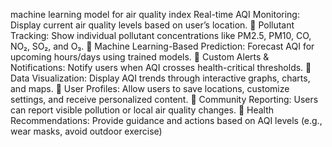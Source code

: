 machine learning model for air quality index 
Real-time AQI Monitoring: Display current air quality levels based on user’s location. 
 Pollutant Tracking: Show individual pollutant concentrations like PM2.5, PM10, CO, 
NO₂, SO₂, and O₃. 
 Machine Learning-Based Prediction: Forecast AQI for upcoming hours/days using 
trained models. 
 Custom Alerts & Notifications: Notify users when AQI crosses health-critical thresholds. 
 Data Visualization: Display AQI trends through interactive graphs, charts, and maps. 
 User Profiles: Allow users to save locations, customize settings, and receive personalized 
content. 
 Community Reporting: Users can report visible pollution or local air quality changes. 
 Health Recommendations: Provide guidance and actions based on AQI levels (e.g., wear 
masks, avoid outdoor exercise) 
